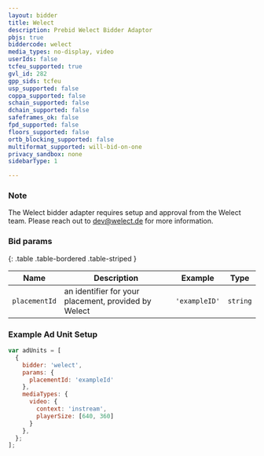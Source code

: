 ```yaml
---
layout: bidder
title: Welect
description: Prebid Welect Bidder Adaptor
pbjs: true
biddercode: welect
media_types: no-display, video
userIds: false
tcfeu_supported: true
gvl_id: 282
gpp_sids: tcfeu
usp_supported: false
coppa_supported: false
schain_supported: false
dchain_supported: false
safeframes_ok: false
fpd_supported: false
floors_supported: false
ortb_blocking_supported: false
multiformat_supported: will-bid-on-one
privacy_sandbox: none
sidebarType: 1

---
```


### Note

The Welect bidder adapter requires setup and approval from the Welect team. Please reach out to [dev@welect.de](mailto:dev@welect.de) for more information.

### Bid params

{: .table .table-bordered .table-striped }

| Name | Description | Example | Type |
|---|---|---|---|
| `placementId` | an identifier for your placement, provided by Welect | `'exampleID'` | `string` |

### Example Ad Unit Setup

```javascript
var adUnits = [
  {
    bidder: 'welect',
    params: {
      placementId: 'exampleId'
    },
    mediaTypes: {
      video: {
        context: 'instream',
        playerSize: [640, 360]
      }
    },
  };
];
```
